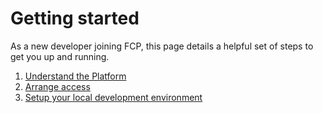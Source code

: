 # Getting started

As a new developer joining FCP, this page details a helpful set of steps to get you up and running.

1. [Understand the Platform](platform.md)
1. [Arrange access](arrange-access.md)
1. [Setup your local development environment](local-development-setup/index.md)
